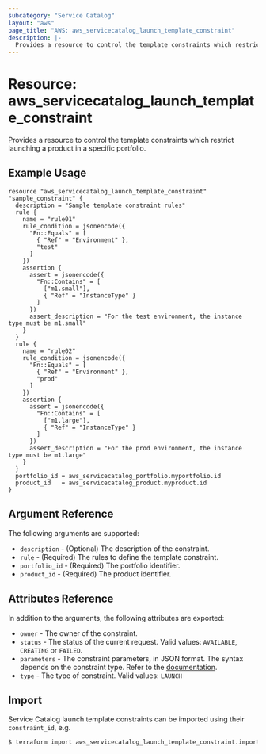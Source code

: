 ```yaml
---
subcategory: "Service Catalog"
layout: "aws"
page_title: "AWS: aws_servicecatalog_launch_template_constraint"
description: |-
  Provides a resource to control the template constraints which restrict launching a product in a specific portfolio
---
```


# Resource: aws_servicecatalog_launch_template_constraint

Provides a resource to control the template constraints which restrict launching a product in a specific portfolio.

## Example Usage

```hcl
resource "aws_servicecatalog_launch_template_constraint" "sample_constraint" {
  description = "Sample template constraint rules"
  rule {
    name = "rule01"
    rule_condition = jsonencode({
      "Fn::Equals" = [
        { "Ref" = "Environment" },
        "test"
      ]
    })
    assertion {
      assert = jsonencode({
        "Fn::Contains" = [
          ["m1.small"],
          { "Ref" = "InstanceType" }
        ]
      })
      assert_description = "For the test environment, the instance type must be m1.small"
    }
  }
  rule {
    name = "rule02"
    rule_condition = jsonencode({
      "Fn::Equals" = [
        { "Ref" = "Environment" },
        "prod"
      ]
    })
    assertion {
      assert = jsonencode({
        "Fn::Contains" = [
          ["m1.large"],
          { "Ref" = "InstanceType" }
        ]
      })
      assert_description = "For the prod environment, the instance type must be m1.large"
    }
  }
  portfolio_id = aws_servicecatalog_portfolio.myportfolio.id
  product_id   = aws_servicecatalog_product.myproduct.id
}
```

## Argument Reference

The following arguments are supported:

* `description` - (Optional) The description of the constraint.
* `rule` - (Required) The rules to define the template constraint.
* `portfolio_id` - (Required) The portfolio identifier.
* `product_id` - (Required) The product identifier.

## Attributes Reference

In addition to the arguments, the following attributes are exported:

* `owner` - The owner of the constraint.
* `status` - The status of the current request. Valid values: `AVAILABLE`, `CREATING` or `FAILED`.
* `parameters` - The constraint parameters, in JSON format. The syntax depends on the constraint type. Refer to the [documentation](https://docs.aws.amazon.com/servicecatalog/latest/dg/API_CreateConstraint.html#API_CreateConstraint_RequestSyntax).
* `type` - The type of constraint. Valid values: `LAUNCH`

## Import

Service Catalog launch template constraints can be imported using their `constraint_id`, e.g.

```bash
$ terraform import aws_servicecatalog_launch_template_constraint.imported cons-ae6xqmxl4lgfg
```
